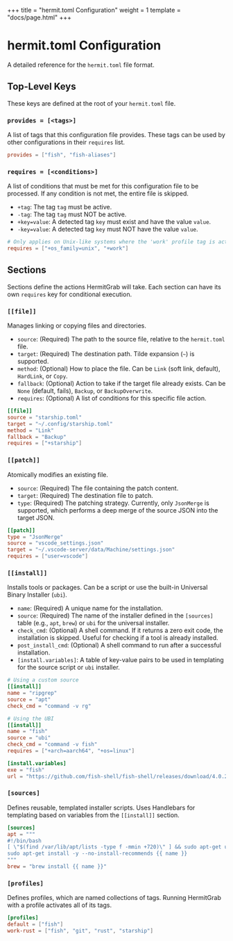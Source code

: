 +++
title = "hermit.toml Configuration"
weight = 1
template = "docs/page.html"
+++

# hermit.toml Configuration

A detailed reference for the `hermit.toml` file format.

## Top-Level Keys

These keys are defined at the root of your `hermit.toml` file.

### `provides = [<tags>]`
A list of tags that this configuration file provides. These tags can be used by other configurations in their `requires` list.

```toml
provides = ["fish", "fish-aliases"]
```

### `requires = [<conditions>]`
A list of conditions that must be met for this configuration file to be processed. If any condition is not met, the entire file is skipped.

- `+tag`: The tag `tag` must be active.
- `-tag`: The tag `tag` must NOT be active.
- `+key=value`: A detected tag `key` must exist and have the value `value`.
- `-key=value`: A detected tag `key` must NOT have the value `value`.

```toml
# Only applies on Unix-like systems where the 'work' profile tag is active
requires = ["+os_family=unix", "+work"]
```

## Sections

Sections define the actions HermitGrab will take. Each section can have its own `requires` key for conditional execution.

### `[[file]]`
Manages linking or copying files and directories.

- `source`: (Required) The path to the source file, relative to the `hermit.toml` file.
- `target`: (Required) The destination path. Tilde expansion (`~`) is supported.
- `method`: (Optional) How to place the file. Can be `Link` (soft link, default), `HardLink`, or `Copy`.
- `fallback`: (Optional) Action to take if the target file already exists. Can be `None` (default, fails), `Backup`, or `BackupOverwrite`.
- `requires`: (Optional) A list of conditions for this specific file action.

```toml
[[file]]
source = "starship.toml"
target = "~/.config/starship.toml"
method = "Link"
fallback = "Backup"
requires = ["+starship"]
```

### `[[patch]]`
Atomically modifies an existing file.

- `source`: (Required) The file containing the patch content.
- `target`: (Required) The destination file to patch.
- `type`: (Required) The patching strategy. Currently, only `JsonMerge` is supported, which performs a deep merge of the source JSON into the target JSON.

```toml
[[patch]]
type = "JsonMerge"
source = "vscode_settings.json"
target = "~/.vscode-server/data/Machine/settings.json"
requires = ["user=vscode"]
```

### `[[install]]`
Installs tools or packages. Can be a script or use the built-in Universal Binary Installer (`ubi`).

- `name`: (Required) A unique name for the installation.
- `source`: (Required) The name of the installer defined in the `[sources]` table (e.g., `apt`, `brew`) or `ubi` for the universal installer.
- `check_cmd`: (Optional) A shell command. If it returns a zero exit code, the installation is skipped. Useful for checking if a tool is already installed.
- `post_install_cmd`: (Optional) A shell command to run after a successful installation.
- `[install.variables]`: A table of key-value pairs to be used in templating for the source script or `ubi` installer.

```toml
# Using a custom source
[[install]]
name = "ripgrep"
source = "apt"
check_cmd = "command -v rg"

# Using the UBI
[[install]]
name = "fish"
source = "ubi"
check_cmd = "command -v fish"
requires = ["+arch=aarch64", "+os=linux"]

[install.variables]
exe = "fish"
url = "https://github.com/fish-shell/fish-shell/releases/download/4.0.2/fish-static-aarch64-4.0.2.tar.xz"
```

### `[sources]`
Defines reusable, templated installer scripts. Uses Handlebars for templating based on variables from the `[[install]]` section.

```toml
[sources]
apt = """
#!/bin/bash
[ \"$(find /var/lib/apt/lists -type f -mmin +720)\" ] && sudo apt-get update
sudo apt-get install -y --no-install-recommends {{ name }}
"""
brew = "brew install {{ name }}"
```

### `[profiles]`
Defines profiles, which are named collections of tags. Running HermitGrab with a profile activates all of its tags.

```toml
[profiles]
default = ["fish"]
work-rust = ["fish", "git", "rust", "starship"]
```
